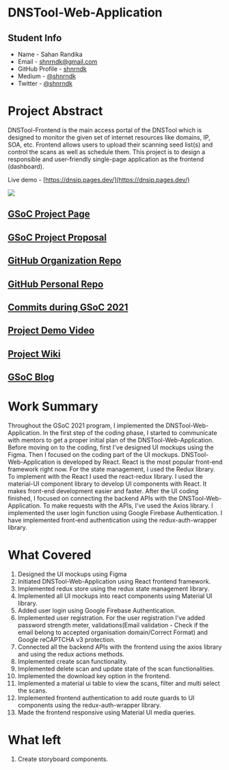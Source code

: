 # DNSTool-Web-Application

## Student Info

- Name - Sahan Randika
- Email - [shnrndk@gmail.com](mailto:shnrndk@gmail.com)
- GitHub Profile - [shnrndk](https://github.com/shnrndk)
- Medium - [@shnrndk](https://shnrndk.medium.com/)
- Twitter - [@shnrndk](https://twitter.com/shnrndk)

# Project Abstract
DNSTool-Frontend is the main access portal of the DNSTool which is designed to monitor the given set of internet resources like domains, IP, SOA, etc. Frontend allows users to upload their scanning seed list(s) and control the scans as well as schedule them. This project is to design a responsible and user-friendly single-page application as the frontend (dashboard).

Live demo - [https://dnsip.pages.dev/](https://dnsip.pages.dev/)

<kbd>
  <img src="https://user-images.githubusercontent.com/43110114/130364461-e363c231-292f-4fc9-b973-eefdfb2b10a6.png">
</kbd>



## [GSoC Project Page](https://summerofcode.withgoogle.com/projects/#5463237421694976)

## [GSoC Project Proposal](https://drive.google.com/file/d/1iPjKnFnNijsDMghImMNgEfoqJhAKCaV9/view?usp=sharing)

## [GitHub Organization Repo](https://github.com/scorelab/DNSTool-Web-Application)

## [GitHub Personal Repo](https://github.com/shnrndk/DNSTool-Web-Application)

## [Commits during GSoC 2021](https://github.com/scorelab/DNSTool-Web-Application/commits/main)

## [Project Demo Video](https://youtu.be/nQgedVSq1Hs)

## [Project Wiki](https://github.com/scorelab/DNSTool-Web-Application/blob/main/README.md)

## [GSoC Blog](https://medium.com/scorelab/gsoc-2021-with-score-lab-da95b0686f29)

# Work Summary
Throughout the GSoC 2021 program, I implemented the DNSTool-Web-Application. In the first step of the coding phase, I started to communicate with mentors to get a proper initial plan of the DNSTool-Web-Application. 
Before moving on to the coding, first I've designed UI mockups using the Figma. Then I focused on the coding part of the UI mockups.
DNSTool-Web-Application is developed by React. React is the most popular front-end framework right now. For the state management, I used the Redux library. To implement with the React I used the react-redux library. I used the material-UI component library to develop UI components with React. It makes front-end development easier and faster. 
After the UI coding finished, I focused on connecting the backend APIs with the DNSTool-Web-Application. To make requests with the APIs, I've used the Axios library. I implemented the user login function using Google Firebase Authentication. I have implemented front-end authentication using the redux-auth-wrapper library. 
# What Covered
1. Designed the UI mockups using Figma
2. Initiated DNSTool-Web-Application using React frontend framework.
3. Implemented redux store using the redux state management library.
4. Implemented all UI mockups into react components using Material UI library.
5. Added user login using Google Firebase Authentication.
6. Implemented user registration. For the user registration I've added password strength meter, validations(Email validation - Check if the email belong to accepted organisation domain/Correct Format) and Google reCAPTCHA v3 protection.
7. Connected all the backend APIs with the frontend using the axios library and using the redux actions methods.
8. Implemented create scan functionality.
9. Implemented delete scan and update state of the scan functionalities.
10. Implemented the download key option in the frontend.
11. Implemented a material ui table to view the scans, filter and multi select the scans.
12. Implemented frontend authentication to add route guards to UI components using the redux-auth-wrapper library. 
13. Made the frontend responsive using Material UI media queries.

# What left
1. Create storyboard components.
